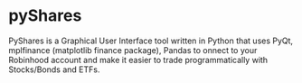 # pyShares
PyShares is a Graphical User Interface tool written in Python that uses PyQt, mplfinance (matplotlib finance package), Pandas to onnect to your Robinhood account and make it easier to trade programmatically with Stocks/Bonds and ETFs.
